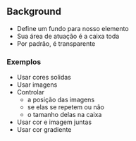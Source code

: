 ## Background

- Define um fundo para nosso elemento
- Sua área de atuação é a caixa toda
- Por padrão, é transparente


### Exemplos

- Usar cores solidas
- Usar imagens
- Controlar
    - a posição das imagens
    - se elas se repetem ou não
    - o tamanho delas na caixa
- Usar cor e imagem juntas
- Usar cor gradiente